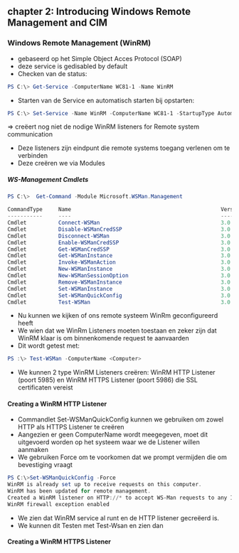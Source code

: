 ## chapter 2: Introducing Windows Remote Management and CIM

### Windows Remote Management (WinRM)

- gebaseerd op het Simple Object Acces Protocol (SOAP)
- deze service is gedisabled by default
- Checken van de status:
```PowerShell
PS C:\> Get-Service -ComputerName WC81-1 -Name WinRM
```
- Starten van de Service en automatisch starten bij opstarten:
```PowerShell
PS C:\> Set-Service -Name WinRM -ComputerName WC81-1 -StartupType Automatic -Status Running
```
 => creëert nog niet de nodige WinRM listeners for Remote system communication
 - Deze listeners zijn eindpunt die remote systems toegang verlenen om te verbinden
 - Deze creëren we via Modules

##### WS-Management Cmdlets

```PowerShell
PS C:\>  Get-Command -Module Microsoft.WSMan.Management

CommandType     Name                                               Version    Source
-----------     ----                                               -------    ------
Cmdlet          Connect-WSMan                                      3.0.0.0    Microsoft.WSMan.Management
Cmdlet          Disable-WSManCredSSP                               3.0.0.0    Microsoft.WSMan.Management
Cmdlet          Disconnect-WSMan                                   3.0.0.0    Microsoft.WSMan.Management
Cmdlet          Enable-WSManCredSSP                                3.0.0.0    Microsoft.WSMan.Management
Cmdlet          Get-WSManCredSSP                                   3.0.0.0    Microsoft.WSMan.Management
Cmdlet          Get-WSManInstance                                  3.0.0.0    Microsoft.WSMan.Management
Cmdlet          Invoke-WSManAction                                 3.0.0.0    Microsoft.WSMan.Management
Cmdlet          New-WSManInstance                                  3.0.0.0    Microsoft.WSMan.Management
Cmdlet          New-WSManSessionOption                             3.0.0.0    Microsoft.WSMan.Management
Cmdlet          Remove-WSManInstance                               3.0.0.0    Microsoft.WSMan.Management
Cmdlet          Set-WSManInstance                                  3.0.0.0    Microsoft.WSMan.Management
Cmdlet          Set-WSManQuickConfig                               3.0.0.0    Microsoft.WSMan.Management
Cmdlet          Test-WSMan                                         3.0.0.0    Microsoft.WSMan.Management
```
- Nu kunnen we kijken of ons remote systeem WinRm geconfigureerd heeft
- We wien dat we WinRm Listeners moeten toestaan en zeker zijn dat WinRM klaar is om binnenkomende request te aanvaarden
- Dit wordt getest met:
```PowerShell
PS :\> Test-WSMan -ComputerName <Computer>
```
- We kunnen 2 type WinRM Listeners creëren: WinRM HTTP Listener (poort 5985) en WinRM HTTPS Listener (poort 5986) die SSL certificaten vereist

#### Creating a WinRM HTTP Listener
- Commandlet Set-WSManQuickConfig kunnen we gebruiken om zowel HTTP als HTTPS Listener te creëren
- Aangezien er geen ComputerName wordt meegegeven, moet dit uitgevoerd worden op het systeem waar we de Listener willen aanmaken
- We gebruiken Force om te voorkomen dat we prompt vermijden die om bevestiging vraagt
```PowerShell
PS C:\>Set-WSManQuickConfig -Force
WinRM is already set up to receive requests on this computer.
WinRM has been updated for remote management.
Created a WinRM listener on HTTP://* to accept WS-Man requests to any IP on this machine.
WinRM firewall exception enabled
```
- We zien dat WinRM service al runt en de HTTP listener gecreëerd is.
- We kunnen dit Testen met Test-Wsan en zien dan 

#### Creating a WinRM HTTPS Listener 
